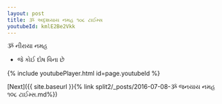 ```yaml
---
layout: post
title: ૐ અદૃશયાય નમહ ૧૦૮ ટાઈમ્સ
youtubeId: kmlE2Be2Vkk
---
```

 
 
 ૐ નીરાયા નમહ  
 
 -  જે કોઈ દોષ વિના છે 
 
  
 
  
 
 
 
 
 
 


{% include youtubePlayer.html id=page.youtubeId %}
 
[Next]({{ site.baseurl }}{% link  split2/_posts/2016-07-08-ૐ જનયાય નમહ ૧૦૮ ટાઈમ્સ.md%})
 
